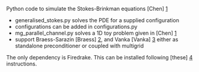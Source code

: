 Python code to simulate the Stokes-Brinkman equations [Chen] [1]

- generalised_stokes.py solves the PDE for a supplied configuration
- configurations can be added in configurations.py
- mg_parallel_channel.py solves a 1D toy problem given in [Chen] [1]
- support Braess-Sarazin [Braess] [2], and Vanka [Vanka] [3] either as standalone
preconditioner or coupled with multigrid

The only dependency is Firedrake. This can be installed following [these] [4] instructions.


[1]: https://onlinelibrary.wiley.com/doi/full/10.1002/fld.5199
[2]: https://www.sciencedirect.com/science/article/pii/S0168927496000591
[3]: https://www.sciencedirect.com/science/article/pii/S0021999122001851?casa_token=8__56-2JQ1cAAAAA:17c4P8Z0_ViV4frA23RIhAtIKHEyo9jki-dHlx693ux8-mzHNzfcGv0SGiiGtjLZwGu1gzw
[4]: https://www.firedrakeproject.org/download.html